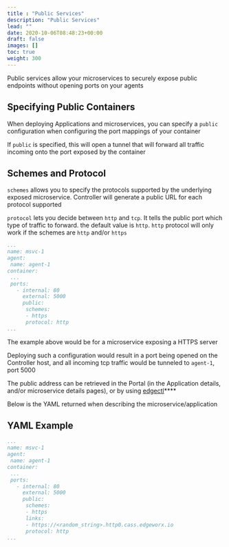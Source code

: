 ```yaml
---
title : "Public Services"
description: "Public Services"
lead: ""
date: 2020-10-06T08:48:23+00:00
draft: false
images: []
toc: true
weight: 300
---
```


Public services allow your microservices to securely expose public endpoints without opening ports on your agents

## Specifying Public Containers

When deploying Applications and microservices, you can specify a `public` configuration when configuring the port mappings of your container

If `public` is specified, this will open a tunnel that will forward all traffic incoming onto the port exposed by the container

## Schemes and Protocol

`schemes` allows you to specify the protocols supported by the underlying exposed microservice. Controller will generate a public URL for each protocol supported

`protocol` lets you decide between `http` and `tcp`. It tells the public port which type of traffic to forward. the default value is `http`. `http` protocol will only work if the schemes are `http` and/or `https`

```yaml
...
name: msvc-1
agent:
 name: agent-1
container:
 ...
 ports:
   - internal: 80
     external: 5000
     public:
      schemes:
      - https
      protocol: http
...
```

The example above would be for a microservice exposing a HTTPS server

Deploying such a configuration would result in a port being opened on the Controller host, and all incoming tcp traffic would be tunneled to `agent-1`, port 5000

The public address can be retrieved in the Portal (in the Application details, and/or microservice details pages), or by using [edgectl](../get-started-edgectl/)****

Below is the YAML returned when describing the microservice/application

## YAML Example

```yaml
...
name: msvc-1
agent:
 name: agent-1
container:
 ...
 ports:
   - internal: 80
     external: 5000
     public:
      schemes:
      - https
      links:
      - https://<random_string>.http0.cass.edgeworx.io
      protocol: http
...
```
